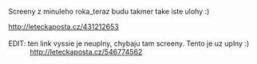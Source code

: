 Screeny z minuleho roka_teraz budu takmer take iste ulohy :)<div><a href="http://leteckaposta.cz/431212653">http://leteckaposta.cz/431212653</a></div><div><br></div><div>EDIT: ten link vyssie je neuplny, chybaju tam screeny. Tento je uz uplny :)<br></div><div><div>&nbsp;&nbsp; &nbsp; &nbsp; &nbsp; &nbsp; <a href="http://leteckaposta.cz/546774562 :)">http://leteckaposta.cz/546774562</a></div><div><br></div></div>